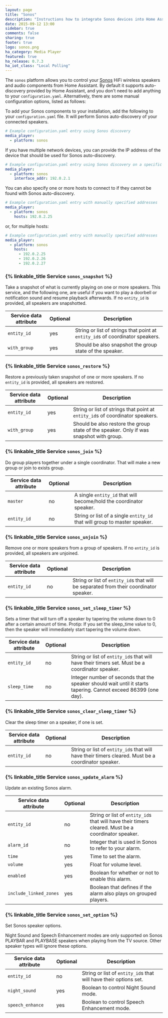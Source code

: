 ```yaml
---
layout: page
title: "Sonos"
description: "Instructions how to integrate Sonos devices into Home Assistant."
date: 2015-09-12 13:00
sidebar: true
comments: false
sharing: true
footer: true
logo: sonos.png
ha_category: Media Player
featured: true
ha_release: 0.7.3
ha_iot_class: "Local Polling"
---
```


The `sonos` platform allows you to control your [Sonos](http://www.sonos.com) HiFi wireless speakers and audio components from Home Assistant. By default it supports auto-discovery provided by Home Assistant, and you don't need to add anything to your `configuration.yaml`. Alternatively, there are some manual configuration options, listed as follows:

To add your Sonos components to your installation, add the following to your `configuration.yaml` file.  It will perform Sonos auto-discovery of your connected speakers.

```yaml
# Example configuration.yaml entry using Sonos discovery
media_player:
  - platform: sonos
```


If you have multiple network devices, you can provide the IP address of the device that should be used for Sonos auto-discovery.

```yaml
# Example configuration.yaml entry using Sonos discovery on a specific interface
media_player:
  - platform: sonos
    interface_addr: 192.0.2.1
```

You can also specify one or more hosts to connect to if they cannot be found with Sonos auto-discovery.

```yaml
# Example configuration.yaml entry with manually specified addresses
media_player:
  - platform: sonos
    hosts: 192.0.2.25
```

or, for multiple hosts:

```yaml
# Example configuration.yaml entry with manually specified addresses
media_player:
  - platform: sonos
    hosts:
      - 192.0.2.25
      - 192.0.2.26
      - 192.0.2.27
```

### {% linkable_title Service `sonos_snapshot` %}

Take a snapshot of what is currently playing on one or more speakers. This service, and the following one, are useful if you want to play a doorbell or notification sound and resume playback afterwards. If no `entity_id` is provided, all speakers are snapshotted.

| Service data attribute | Optional | Description |
| ---------------------- | -------- | ----------- |
| `entity_id` | yes | String or list of strings that point at `entity_id`s of coordinator speakers.
| `with_group` | yes | Should be also snapshot the group state of the speaker.

### {% linkable_title Service `sonos_restore` %}

Restore a previously taken snapshot of one or more speakers. If no `entity_id` is provided, all speakers are restored.

| Service data attribute | Optional | Description |
| ---------------------- | -------- | ----------- |
| `entity_id` | yes | String or list of strings that point at `entity_id`s of coordinator speakers.
| `with_group` | yes | Should be also restore the group state of the speaker. Only if was snapshot with group.

### {% linkable_title Service `sonos_join` %}

Do group players together under a single coordinator. That will make a new group or join to exists group.

| Service data attribute | Optional | Description |
| ---------------------- | -------- | ----------- |
| `master` | no | A single `entity_id` that will become/hold the coordinator speaker.
| `entity_id` | no | String or list of a single `entity_id` that will group to master speaker.

### {% linkable_title Service `sonos_unjoin` %}

Remove one or more speakers from a group of speakers. If no `entity_id` is provided, all speakers are unjoined.

| Service data attribute | Optional | Description |
| ---------------------- | -------- | ----------- |
| `entity_id` | no | String or list of `entity_id`s that will be separated from their coordinator speaker.

### {% linkable_title Service `sonos_set_sleep_timer` %}

Sets a timer that will turn off a speaker by tapering the volume down to 0 after a certain amount of time. Protip: If you set the sleep_time value to 0, then the speaker will immediately start tapering the volume down.
 
| Service data attribute | Optional | Description |
| ---------------------- | -------- | ----------- |
| `entity_id` | no | String or list of `entity_id`s that will have their timers set. Must be a coordinator speaker.
| `sleep_time` | no | Integer number of seconds that the speaker should wait until it starts tapering. Cannot exceed 86399 (one day).

### {% linkable_title Service `sonos_clear_sleep_timer` %}

Clear the sleep timer on a speaker, if one is set.
 
| Service data attribute | Optional | Description |
| ---------------------- | -------- | ----------- |
| `entity_id` | no | String or list of `entity_id`s that will have their timers cleared. Must be a coordinator speaker.

### {% linkable_title Service `sonos_update_alarm` %}

Update an existing Sonos alarm.
 
| Service data attribute | Optional | Description |
| ---------------------- | -------- | ----------- |
| `entity_id` | no | String or list of `entity_id`s that will have their timers cleared. Must be a coordinator speaker.
| `alarm_id` | no | Integer that is used in Sonos to refer to your alarm.
| `time` | yes | Time to set the alarm.
| `volume` | yes | Float for volume level.
| `enabled` | yes | Boolean for whether or not to enable this alarm.
| `include_linked_zones` | yes | Boolean that defines if the alarm also plays on grouped players. 

### {% linkable_title Service `sonos_set_option` %}

Set Sonos speaker options.

Night Sound and Speech Enhancement modes are only supported on Sonos PLAYBAR and PLAYBASE speakers when playing from the TV source. Other speaker types will ignore these options.
 
| Service data attribute | Optional | Description |
| ---------------------- | -------- | ----------- |
| `entity_id` | no | String or list of `entity_id`s that will have their options set.
| `night_sound` | yes | Boolean to control Night Sound mode.
| `speech_enhance` | yes | Boolean to control Speech Enhancement mode.
